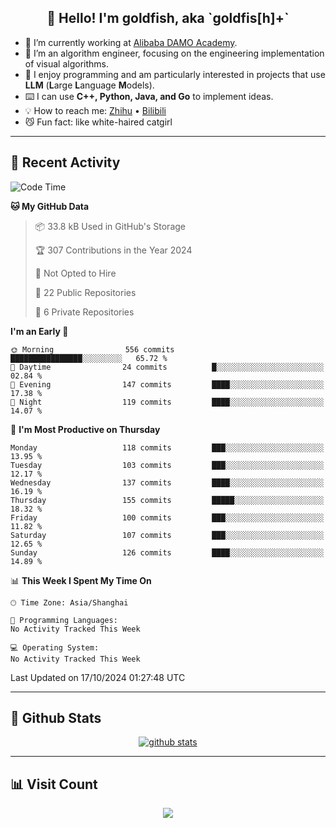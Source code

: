 
<h2 align="center">👋 Hello! I'm goldfish, aka `goldfis[h]+`</h2>

- 📍 I’m currently working at [Alibaba DAMO Academy](https://damo.alibaba.com/).  
- 🌱 I’m an algorithm engineer, focusing on the engineering implementation of visual algorithms.  
- 💬 I enjoy programming and am particularly interested in projects that use **LLM** (**L**arge **L**anguage **M**odels).   
- ⌨️ I can use **C++, Python, Java, and Go** to implement ideas.  
- 💡 How to reach me: [Zhihu](https://www.zhihu.com/people/goldfishh) • [Bilibili](https://space.bilibili.com/11349246)  
- 😼 Fun fact: like white-haired catgirl  

-------

## 🔧 Recent Activity

<!--START_SECTION:waka-->
![Code Time](http://img.shields.io/badge/Code%20Time-88%20hrs%2017%20mins-blue)

**🐱 My GitHub Data** 

> 📦 33.8 kB Used in GitHub's Storage 
 > 
> 🏆 307 Contributions in the Year 2024
 > 
> 🚫 Not Opted to Hire
 > 
> 📜 22 Public Repositories 
 > 
> 🔑 6 Private Repositories 
 > 
**I'm an Early 🐤** 

```text
🌞 Morning                556 commits         ████████████████░░░░░░░░░   65.72 % 
🌆 Daytime                24 commits          █░░░░░░░░░░░░░░░░░░░░░░░░   02.84 % 
🌃 Evening                147 commits         ████░░░░░░░░░░░░░░░░░░░░░   17.38 % 
🌙 Night                  119 commits         ████░░░░░░░░░░░░░░░░░░░░░   14.07 % 
```
📅 **I'm Most Productive on Thursday** 

```text
Monday                   118 commits         ███░░░░░░░░░░░░░░░░░░░░░░   13.95 % 
Tuesday                  103 commits         ███░░░░░░░░░░░░░░░░░░░░░░   12.17 % 
Wednesday                137 commits         ████░░░░░░░░░░░░░░░░░░░░░   16.19 % 
Thursday                 155 commits         █████░░░░░░░░░░░░░░░░░░░░   18.32 % 
Friday                   100 commits         ███░░░░░░░░░░░░░░░░░░░░░░   11.82 % 
Saturday                 107 commits         ███░░░░░░░░░░░░░░░░░░░░░░   12.65 % 
Sunday                   126 commits         ████░░░░░░░░░░░░░░░░░░░░░   14.89 % 
```


📊 **This Week I Spent My Time On** 

```text
🕑︎ Time Zone: Asia/Shanghai

💬 Programming Languages: 
No Activity Tracked This Week

💻 Operating System: 
No Activity Tracked This Week
```


 Last Updated on 17/10/2024 01:27:48 UTC
<!--END_SECTION:waka-->

-------

## 📆 Github Stats

<p align="center">
    <a href="https://github.com/anuraghazra/github-readme-stats">
      <img src="https://github-readme-stats.vercel.app/api?username=goldfishh&show_icons=true&theme=dracula" alt="github stats" />
    </a>
</p>

-------

## 📊 Visit Count

<p align="center">
  <a href="https://count.getloli.com/"><img src="https://count.getloli.com/get/@:goldfishh?theme=rule34"></a>
</p>
